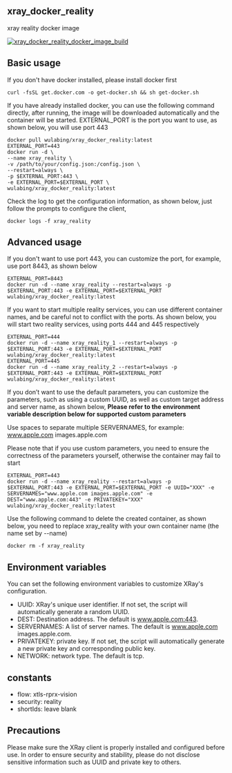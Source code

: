 ## xray_docker_reality
xray reality docker image

[![xray_docker_reality_docker_image_build](https://github.com/wulabing/xray_docker/actions/workflows/xray_docker_reality.yml/badge.svg)](https://github.com/wulabing/xray_docker/actions/workflows/xray_docker_reality.yml)

## Basic usage
If you don't have docker installed, please install docker first

```
curl -fsSL get.docker.com -o get-docker.sh && sh get-docker.sh
```

If you have already installed docker, you can use the following command directly, after running, the image will be downloaded automatically and the container will be started.
EXTERNAL_PORT is the port you want to use, as shown below, you will use port 443

```
docker pull wulabing/xray_docker_reality:latest
EXTERNAL_PORT=443
docker run -d \
--name xray_reality \
-v /path/to/your/config.json:/config.json \
--restart=always \
-p $EXTERNAL_PORT:443 \
-e EXTERNAL_PORT=$EXTERNAL_PORT \
wulabing/xray_docker_reality:latest
```

Check the log to get the configuration information, as shown below, just follow the prompts to configure the client,

```
docker logs -f xray_reality
```

## Advanced usage

If you don't want to use port 443, you can customize the port, for example, use port 8443, as shown below

```
EXTERNAL_PORT=8443
docker run -d --name xray_reality --restart=always -p $EXTERNAL_PORT:443 -e EXTERNAL_PORT=$EXTERNAL_PORT wulabing/xray_docker_reality:latest
```

If you want to start multiple reality services, you can use different container names, and be careful not to conflict with the ports. As shown below, you will start two reality services, using ports 444 and 445 respectively

```
EXTERNAL_PORT=444
docker run -d --name xray_reality_1 --restart=always -p $EXTERNAL_PORT:443 -e EXTERNAL_PORT=$EXTERNAL_PORT wulabing/xray_docker_reality:latest
EXTERNAL_PORT=445
docker run -d --name xray_reality_2 --restart=always -p $EXTERNAL_PORT:443 -e EXTERNAL_PORT=$EXTERNAL_PORT wulabing/xray_docker_reality:latest
```

If you don’t want to use the default parameters, you can customize the parameters, such as using a custom UUID, as well as custom target address and server name, as shown below, **Please refer to the environment variable description below for supported custom parameters**

Use spaces to separate multiple SERVERNAMES, for example: www.apple.com images.apple.com

Please note that if you use custom parameters, you need to ensure the correctness of the parameters yourself, otherwise the container may fail to start
```
EXTERNAL_PORT=443
docker run -d --name xray_reality --restart=always -p $EXTERNAL_PORT:443 -e EXTERNAL_PORT=$EXTERNAL_PORT -e UUID="XXX" -e SERVERNAMES="www.apple.com images.apple.com" -e DEST="www.apple.com:443" -e PRIVATEKEY="XXX" wulabing/xray_docker_reality:latest
```

Use the following command to delete the created container, as shown below, you need to replace xray_reality with your own container name (the name set by --name)

```
docker rm -f xray_reality
```


## Environment variables
You can set the following environment variables to customize XRay's configuration.
* UUID: XRay's unique user identifier. If not set, the script will automatically generate a random UUID.
* DEST: Destination address. The default is www.apple.com:443.
* SERVERNAMES: A list of server names. The default is www.apple.com images.apple.com.
* PRIVATEKEY: private key. If not set, the script will automatically generate a new private key and corresponding public key.
* NETWORK: network type. The default is tcp.

## constants
* flow: xtls-rprx-vision
* security: reality
* shortIds: leave blank

## Precautions
Please make sure the XRay client is properly installed and configured before use.
In order to ensure security and stability, please do not disclose sensitive information such as UUID and private key to others.
